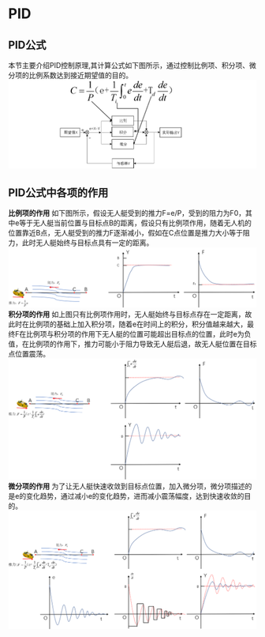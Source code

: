 # PID
## PID公式
本节主要介绍PID控制原理,其计算公式如下图所示，通过控制比例项、积分项、微分项的比例系数达到接近期望值的目的。
![Formula](Images/Formula.png)
## PID公式中各项的作用
**比例项的作用**
如下图所示，假设无人艇受到的推力F=e/P，受到的阻力为F0，其中e等于无人艇当前位置与目标点B的距离，假设只有比例项作用，随着无人机的位置靠近B点，无人艇受到的推力F逐渐减小，假如在C点位置是推力大小等于阻力，此时无人艇始终与目标点具有一定的距离。
![ProportionalTerm](Images/ProportionalTerm.png)
**积分项的作用**
如上图只有比例项作用时，无人艇始终与目标点存在一定距离，故此时在比例项的基础上加入积分项，随着e在时间上的积分，积分值越来越大，最终F在比例项与积分项的作用下无人艇的位置可能超出目标点的位置，此时e为负值，在比例项的作用下，推力可能小于阻力导致无人艇后退，故无人艇位置在目标点位置震荡。
![IntegralTerm](Images/IntegralTerm.png)
**微分项的作用**
为了让无人艇快速收敛到目标点位置，加入微分项，微分项描述的是e的变化趋势，通过减小e的变化趋势，进而减小震荡幅度，达到快速收敛的目的。
![DifferentialTerm](Images/DifferentialTerm.png)